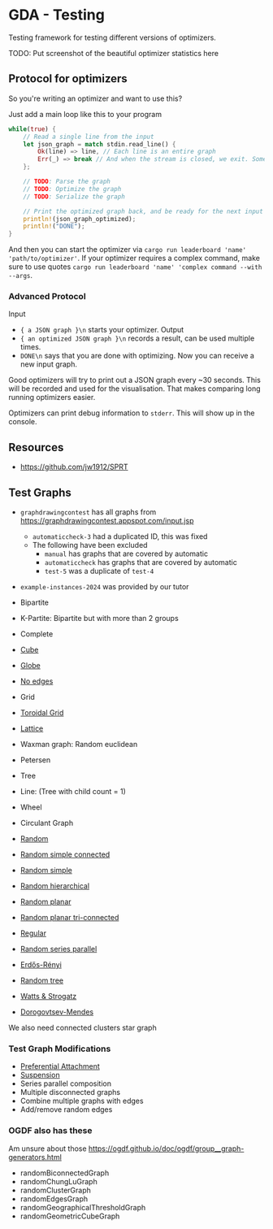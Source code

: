 # GDA - Testing

Testing framework for testing different versions of optimizers.

TODO: Put screenshot of the beautiful optimizer statistics here

## Protocol for optimizers

So you're writing an optimizer and want to use this?

Just add a main loop like this to your program
```rs
while(true) {
    // Read a single line from the input
    let json_graph = match stdin.read_line() {
        Ok(line) => line, // Each line is an entire graph
        Err(_) => break // And when the stream is closed, we exit. Some languages return an empty string when stdin is closed.
    };

    // TODO: Parse the graph
    // TODO: Optimize the graph
    // TODO: Serialize the graph

    // Print the optimized graph back, and be ready for the next input
    println!(json_graph_optimized);
    println!("DONE");
}
```

And then you can start the optimizer via `cargo run leaderboard 'name' 'path/to/optimizer'`.
If your optimizer requires a complex command, make sure to use quotes `cargo run leaderboard 'name' 'complex command --with --args`.

### Advanced Protocol

Input 
- `{ a JSON graph }\n` starts your optimizer.
Output
- `{ an optimized JSON graph }\n` records a result, can be used multiple times.
- `DONE\n` says that you are done with optimizing. Now you can receive a new input graph.

Good optimizers will try to print out a JSON graph every ~30 seconds.
This will be recorded and used for the visualisation. That makes comparing long running optimizers easier.

Optimizers can print debug information to `stderr`. This will show up in the console.

## Resources

- https://github.com/jw1912/SPRT

## Test Graphs

- `graphdrawingcontest` has all graphs from https://graphdrawingcontest.appspot.com/input.jsp
  - `automaticcheck-3` had a duplicated ID, this was fixed
  - The following have been excluded
    - `manual` has graphs that are covered by automatic
    - `automaticcheck` has graphs that are covered by automatic
    - `test-5` was a duplicate of `test-4`
- `example-instances-2024` was provided by our tutor
- Bipartite
- K-Partite: Bipartite but with more than 2 groups
- Complete
- [Cube](https://ogdf.github.io/doc/ogdf/group__graph-generators.html#gab7c85da1b67c5f397be073826a532f39)
- [Globe](https://ogdf.github.io/doc/ogdf/group__graph-generators.html#ga286a9b4e6d5f2feedb286585176ca628)
- [No edges](https://ogdf.github.io/doc/ogdf/group__graph-generators.html#ga44c2631acd39f73c7117a8a8c60d6071)
- Grid
- [Toroidal Grid](https://ogdf.github.io/doc/ogdf/group__graph-generators.html#ga5e5147b533c68c25f3372b3ec5c2f04b)
- [Lattice](https://ogdf.github.io/doc/ogdf/group__graph-generators.html#ga6c2abcc203dcfc0839f5233afeebbe5d)
- Waxman graph: Random euclidean
- Petersen
- Tree 
- Line: (Tree with child count = 1)
- Wheel
- Circulant Graph
- [Random](https://ogdf.github.io/doc/ogdf/group__graph-generators.html#ga0feff1b510864aba8b73a1b34e5f2ca1)
- [Random simple connected](https://ogdf.github.io/doc/ogdf/group__graph-generators.html#ga781aeb9ae0e597beb8cfd97f2dc15201)
- [Random simple](https://ogdf.github.io/doc/ogdf/group__graph-generators.html#gac6991a8ef695dc1ce1c320aeb843856d)
- [Random hierarchical](https://ogdf.github.io/doc/ogdf/group__graph-generators.html#gaa4f8e06a35368a8ce24efcbb71bf1e36)
- [Random planar](https://ogdf.github.io/doc/ogdf/group__graph-generators.html#gae9de58fd22ae2533f0d81d450d4bf985)
- [Random planar tri-connected](https://ogdf.github.io/doc/ogdf/group__graph-generators.html#ga38b77440e49db5110960a11be8195a30)
- [Regular](https://ogdf.github.io/doc/ogdf/group__graph-generators.html#ga5e2b0644b941d5f8bb7770a27a1f6171)
- [Random series parallel](https://ogdf.github.io/doc/ogdf/group__graph-generators.html#gab7bf735577889df8926599b1152957f5)
- [Erdős-Rényi](https://ogdf.github.io/doc/ogdf/group__graph-generators.html#ga066156d279149423d377f108d42b19c1)
- [Random tree](https://ogdf.github.io/doc/ogdf/group__graph-generators.html#gad83c1576fee773abf95334f842f6849b)
- [Watts & Strogatz](https://ogdf.github.io/doc/ogdf/group__graph-generators.html#gaba4c92aaba97ed6ec8c4e250268f5c5a)

- [Dorogovtsev-Mendes](https://juliagraphs.org/Graphs.jl/stable/core_functions/simplegraphs_generators/#Graphs.SimpleGraphs.dorogovtsev_mendes-Tuple{Integer})


We also need
connected clusters
star graph 

### Test Graph Modifications

- [Preferential Attachment](https://ogdf.github.io/doc/ogdf/group__graph-generators.html#ga70be73bda36b4aeb89122bcd3154af7c)
- [Suspension](https://ogdf.github.io/doc/ogdf/group__graph-generators.html#ga3b6fc792acfc6697de0ae62c01df372b)
- Series parallel composition
- Multiple disconnected graphs
- Combine multiple graphs with edges
- Add/remove random edges


### OGDF also has these
Am unsure about those
https://ogdf.github.io/doc/ogdf/group__graph-generators.html
- randomBiconnectedGraph
- randomChungLuGraph
- randomClusterGraph
- randomEdgesGraph
- randomGeographicalThresholdGraph
- randomGeometricCubeGraph


